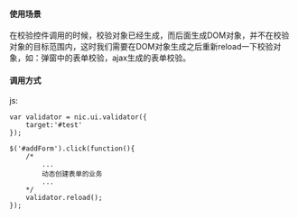 #### 使用场景

在校验控件调用的时候，校验对象已经生成，而后面生成DOM对象，并不在校验对象的目标范围内，这时我们需要在DOM对象生成之后重新reload一下校验对象，如：弹窗中的表单校验，ajax生成的表单校验。

#### 调用方式 ####
	
js:

	var validator = nic.ui.validator({
		target:'#test'
	});

	$('#addForm').click(function(){
		/*
			...
			动态创建表单的业务
			...
		*/
		validator.reload();
	});
